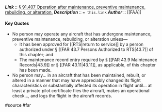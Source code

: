 ***Link***      :: [§ 91.407 Operation after maintenance, preventive maintenance, rebuilding, or alteration.](https://www.ecfr.gov/current/title-14/section-91.407)
***Description***      :: `= this.link`
***Author*** :: [[FAA]]

#### Key Quotes
* No person may operate any aircraft that has undergone maintenance, preventive maintenance, rebuilding, or alteration unless—
	* It has been approved for [[RTS|return to service]] by a person authorized under § [[FAR 43.7 Persons Authorized to RTS|43.7]] of this chapter; and
	* The maintenance record entry required by § [[FAR 43.9 Maintenance Records|43.9]] or § [[FAR 43.11|43.11]], as applicable, of this chapter has been made.
* No person may... in an aircraft that has been maintained, rebuilt, or altered in a manner that may have appreciably changed its flight characteristics or substantially affected its operation in flight until... at least a private pilot certificate flies the aircraft, makes an operational check..., and logs the flight in the aircraft records.

#source #far